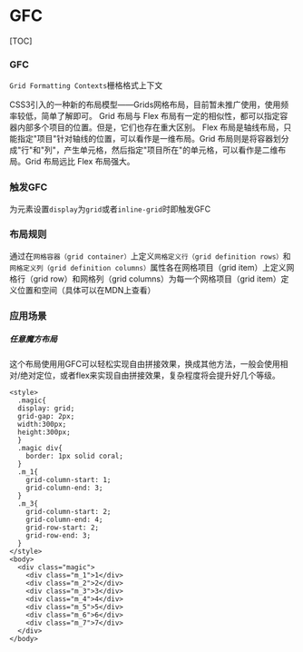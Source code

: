 # GFC



[TOC]

### GFC

`Grid Formatting Contexts`栅格格式上下文

CSS3引入的一种新的布局模型——Grids网格布局，目前暂未推广使用，使用频率较低，简单了解即可。 Grid 布局与 Flex 布局有一定的相似性，都可以指定容器内部多个项目的位置。但是，它们也存在重大区别。 Flex 布局是轴线布局，只能指定"项目"针对轴线的位置，可以看作是一维布局。Grid 布局则是将容器划分成"行"和"列"，产生单元格，然后指定"项目所在"的单元格，可以看作是二维布局。Grid 布局远比 Flex 布局强大。

### 触发GFC

为元素设置`display`为`grid`或者`inline-grid`时即触发GFC

### 布局规则

通过在`网格容器（grid container）`上定义`网格定义行（grid definition rows）`和`网格定义列（grid definition columns）`属性各在网格项目（grid item）上定义网格行（grid row）和网格列（grid columns）为每一个网格项目（grid item）定义位置和空间（具体可以在MDN上查看）

### 应用场景

##### 任意魔方布局

这个布局使用用GFC可以轻松实现自由拼接效果，换成其他方法，一般会使用相对/绝对定位，或者flex来实现自由拼接效果，复杂程度将会提升好几个等级。

```
<style>
  .magic{
  display: grid;
  grid-gap: 2px;
  width:300px;
  height:300px;
  }
  .magic div{
    border: 1px solid coral;
  }
  .m_1{
    grid-column-start: 1;
    grid-column-end: 3;
  }
  .m_3{
    grid-column-start: 2;
    grid-column-end: 4;
    grid-row-start: 2;
    grid-row-end: 3;
  }
</style>
<body>
  <div class="magic">
    <div class="m_1">1</div>
    <div class="m_2">2</div>
    <div class="m_3">3</div>
    <div class="m_4">4</div>
    <div class="m_5">5</div>
    <div class="m_6">6</div>
    <div class="m_7">7</div>
  </div>
</body>
```

